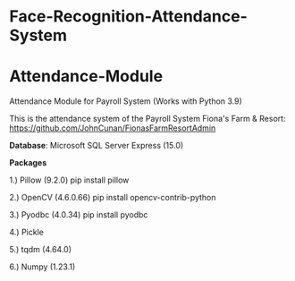 # Face-Recognition-Attendance-System

# Attendance-Module
Attendance Module for Payroll System (Works with Python 3.9)

This is the attendance system of the Payroll System Fiona's Farm & Resort:
https://github.com/JohnCunan/FionasFarmResortAdmin

**Database**:
Microsoft SQL Server Express (15.0)

**Packages**

1.) Pillow (9.2.0)
pip install pillow

2.) OpenCV (4.6.0.66)
pip install opencv-contrib-python

3.) Pyodbc (4.0.34)
pip install pyodbc

4.) Pickle

5.) tqdm (4.64.0)

6.) Numpy (1.23.1)
